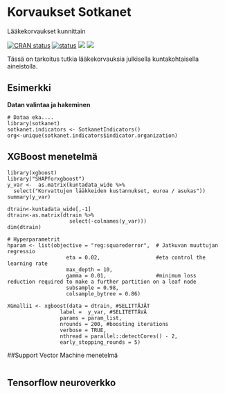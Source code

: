 # Korvaukset Sotkanet
Lääkekorvaukset kunnittain

<!-- badges: start -->

[![CRAN status](https://www.r-pkg.org/badges/version/SHAPforxgboost)](https://CRAN.R-project.org/package=SHAPforxgboost) [![status](https://www.repostatus.org/badges/latest/active.svg)](https://www.repostatus.org/#active) [![](https://cranlogs.r-pkg.org/badges/SHAPforxgboost)](https://cran.r-project.org/package=SHAPforxgboost) [![](https://cranlogs.r-pkg.org/badges/grand-total/SHAPforxgboost?color=orange)](https://cran.r-project.org/package=SHAPforxgboost)

<!-- badges: end -->

Tässä on tarkoitus tutkia lääkekorvauksia julkisella kuntakohtaisella aineistolla.


## Esimerkki

**Datan valintaa ja hakeminen**

```{r}
# Dataa eka.... 
library(sotkanet)
sotkanet.indicators <- SotkanetIndicators()
org<-unique(sotkanet.indicators$indicator.organization)
```
## XGBoost menetelmä
```{r}
library(xgboost)
library("SHAPforxgboost")
y_var <-  as.matrix(kuntadata_wide %>%
  select("Korvattujen lääkkeiden kustannukset, euroa / asukas"))
summary(y_var)

dtrain<-kuntadata_wide[,-1]
dtrain<-as.matrix(dtrain %>%
                    select(-colnames(y_var)))
dim(dtrain)

# Hyperparametrit
hparam <- list(objective = "reg:squarederror",  # Jatkuvan muuttujan regressio
                   eta = 0.02,                  #eta control the learning rate
                   max_depth = 10,
                   gamma = 0.01,                #minimum loss reduction required to make a further partition on a leaf node
                   subsample = 0.98,
                   colsample_bytree = 0.86)

XGmalli1 <- xgboost(data = dtrain, #SELITTÄJÄT
                 label =  y_var, #SELITETTÄVÄ
                 params = param_list, 
                 nrounds = 200, #boosting iterations
                 verbose = TRUE, 
                 nthread = parallel::detectCores() - 2,
                 early_stopping_rounds = 5)
```

##Support Vector Machine menetelmä
```{r}
```
## Tensorflow neuroverkko
